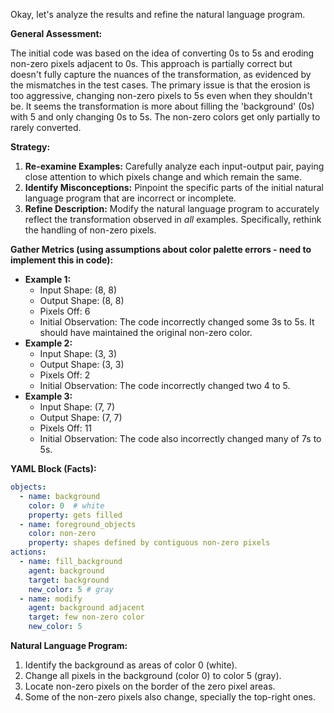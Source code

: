 Okay, let's analyze the results and refine the natural language program.

**General Assessment:**

The initial code was based on the idea of converting 0s to 5s and eroding non-zero pixels adjacent to 0s. This approach is partially correct but doesn't fully capture the nuances of the transformation, as evidenced by the mismatches in the test cases. The primary issue is that the erosion is too aggressive, changing non-zero pixels to 5s even when they shouldn't be. It seems the transformation is more about filling the 'background' (0s) with 5 and only changing 0s to 5s. The non-zero colors get only partially to rarely converted.

**Strategy:**

1.  **Re-examine Examples:** Carefully analyze each input-output pair, paying close attention to which pixels change and which remain the same.
2.  **Identify Misconceptions:** Pinpoint the specific parts of the initial natural language program that are incorrect or incomplete.
3.  **Refine Description:** Modify the natural language program to accurately reflect the transformation observed in *all* examples. Specifically, rethink the handling of non-zero pixels.

**Gather Metrics (using assumptions about color palette errors - need to implement this in code):**

*   **Example 1:**
    *   Input Shape: (8, 8)
    *   Output Shape: (8, 8)
    *   Pixels Off: 6
    *   Initial Observation: The code incorrectly changed some 3s to 5s. It should have maintained the original non-zero color.
*   **Example 2:**
    *   Input Shape: (3, 3)
    *   Output Shape: (3, 3)
    *   Pixels Off: 2
    *   Initial Observation: The code incorrectly changed two 4 to 5.
*   **Example 3:**
    *   Input Shape: (7, 7)
    *   Output Shape: (7, 7)
    *   Pixels Off: 11
    *   Initial Observation: The code also incorrectly changed many of 7s to 5s.

**YAML Block (Facts):**


```yaml
objects:
  - name: background
    color: 0  # white
    property: gets filled
  - name: foreground_objects
    color: non-zero
    property: shapes defined by contiguous non-zero pixels
actions:
  - name: fill_background
    agent: background
    target: background
    new_color: 5 # gray
  - name: modify
    agent: background adjacent
    target: few non-zero color
    new_color: 5
```


**Natural Language Program:**

1.  Identify the background as areas of color 0 (white).
2.  Change all pixels in the background (color 0) to color 5 (gray).
3.  Locate non-zero pixels on the border of the zero pixel areas.
4.  Some of the non-zero pixels also change, specially the top-right ones.


